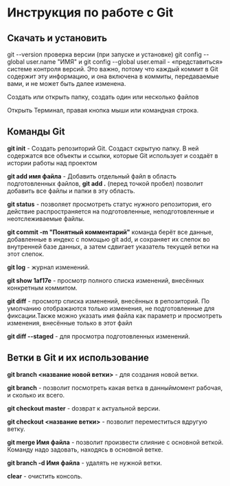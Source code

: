 # Инструкция по работе с Git #
## Скачать и установить ##

git --version проверка версии (при запуске и установке)
git config --global user.name "ИМЯ"
и git config --global user.email  - «представиться» системе контроля версий. Это важно, потому что каждый коммит в Git содержит эту информацию, и она включена в коммиты, передаваемые вами, и не может быть далее изменена.

Создать или открыть папку, создать один  или несколько файлов

Открыть Терминал, правая кнопка мыши  или  командная строка.

## Команды Git ##

**git init** - Создать репозиторий Git. Создаст скрытую папку. В ней содержатся все объекты и ссылки, которые Git использует и создаёт в истории работы над проектом

**git add имя файла** - Добавить отдельный файл в область подготовленных файлов,  **git add .** (перед точкой пробел) позволит добавить все файлы и папки в эту область.

**git status** - позволяет просмотреть статус нужного репозитория, его действие распространяется на подготовленные, неподготовленные и неотслеживаемые файлы.

**git commit -m "Понятный комментарий"** команда берёт все данные, добавленные в индекс с помощью git add, и сохраняет их слепок во внутренней базе данных, а затем сдвигает  указатель текущей ветки на этот слепок.

**git log** - журнал изменений.

**git show 1af17e** - просмотр полного списка изменений, внесённых конкретным коммитом.

**git diff** -  просмотр списка изменений, внесённых в репозиторий. По умолчанию отображаются только изменения, не подготовленные для фиксации.Также можно указать имя файла как параметр и просмотреть изменения, внесённые только в этот файл

**git diff --staged** - для просмотра подготовленных изменений.


## Ветки в Git и их использование ##

**git branch <название новой ветки>**  - для создания новой ветки.

**git branch** - позволит  посмотреть какая ветка в данныймомент рабочая, и сколько их всего.

**git checkout master** - dозврат к актуальной версии.

**git checkout <название ветки>** -  позволит переместиться вдругую ветку.

**git merge Имя файла** - позволит произвести слияние с основной веткой. Команду надо задовать, находясь в основной ветке.

**git branch -d Имя файла** - удалять не нужной ветки.





**clear** - очистить консоль. 